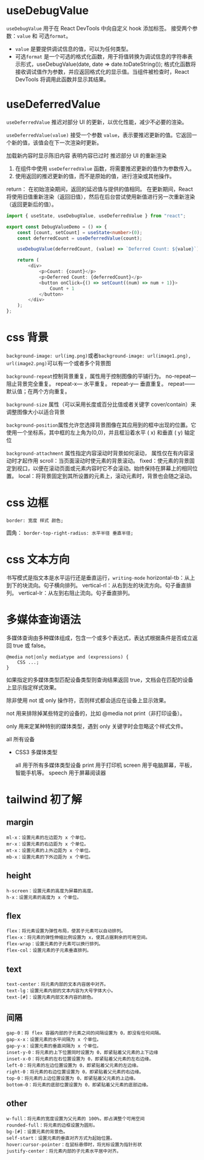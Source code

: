 # useDebugValue

`useDebugValue` 用于在 React DevTools 中向自定义 hook 添加标签。
接受两个参数：`value` 和 可选`format`。

-   `value` 是要提供调试信息的值，可以为任何类型。
-   可选`format` 是一个可选的格式化函数，用于将值转换为调试信息的字符串表示形式，useDebugValue(date, date => date.toDateString());
    格式化函数将接收调试值作为参数，并应返回格式化的显示值。当组件被检查时，React DevTools 将调用此函数并显示其结果。

# useDeferredValue

`useDeferredValue` 推迟对部分 UI 的更新，以优化性能，减少不必要的渲染。

`useDeferredValue(value)` 接受一个参数 `value`，表示要推迟更新的值。它返回一个新的值，该值会在下一次渲染时更新。

加载新内容时显示陈旧内容
表明内容已过时
推迟部分 UI 的重新渲染

1. 在组件中使用 `useDeferredValue` 函数，将需要推迟更新的值作为参数传入。
2. 使用返回的推迟更新的值，而不是原始的值，进行渲染或其他操作。

return：
在初始渲染期间，返回的延迟值与提供的值相同。
在更新期间，React 将使用旧值重新渲染（返回旧值），然后在后台尝试使用新值进行另一次重新渲染（返回更新后的值）。

```typescript
import { useState, useDebugValue, useDeferredValue } from "react";

export const DebugValueDemo = () => {
    const [count, setCount] = useState<number>(0);
    const deferredCount = useDeferredValue(count);

    useDebugValue(deferredCount, (value) => `Deferred Count: ${value}`);

    return (
        <div>
            <p>Count: {count}</p>
            <p>Deferred Count: {deferredCount}</p>
            <button onClick={() => setCount((num) => num + 1)}>
                Count + 1
            </button>
        </div>
    );
};
```

# css 背景

`background-image: url(img.png)`或者`background-image: url(image1.png), url(image2.png)`可以有一个或者多个背景图

`background-repeat`控制背景重复，属性用于控制图像的平铺行为。
no-repeat— 阻止背景完全重复。
repeat-x— 水平重复。
repeat-y— 垂直重复。
repeat——默认值；在两个方向重复。

`background-size` 属性（可以采用长度或百分比值或者关键字 cover/contain）来调整图像大小以适合背景

`background-position`属性允许您选择背景图像在其应用到的框中出现的位置。它使用一个坐标系，其中框的左上角为(0,0)，并且框沿着水平 ( x) 和垂直 ( y) 轴定位

`background-attachment` 属性指定内容滚动时背景如何滚动， 属性仅在有内容滚动时才起作用
scroll：当页面滚动时使元素的背景滚动。
fixed：使元素的背景固定到视口，以便在滚动页面或元素内容时它不会滚动。始终保持在屏幕上的相同位置。
local：将背景固定到其所设置的元素上，滚动元素时，背景也会随之滚动。

# css 边框

`border: 宽度 样式 颜色;`

圆角： `border-top-right-radius: 水平半径 垂直半径;`

# css 文本方向

书写模式是指文本是水平运行还是垂直运行，`writing-mode`
horizontal-tb：从上到下的块流向。句子横向排列。
vertical-rl：从右到左的块流方向。句子垂直排列。
vertical-lr：从左到右阻止流向。句子垂直排列。

# 多媒体查询语法

多媒体查询由多种媒体组成，包含一个或多个表达式，表达式根据条件是否成立返回 true 或 false。

```
@media not|only mediatype and (expressions) {
    CSS ...;
}
```

如果指定的多媒体类型匹配设备类型则查询结果返回 true，文档会在匹配的设备上显示指定样式效果。

除非使用 not 或 only 操作符，否则样式都会适应在设备上显示效果。

not 用来排除掉某些特定的设备的，比如 @media not print（非打印设备）。

only 用来定某种特别的媒体类型，遇到 only 关键字时会忽略这个样式文件。

all 所有设备

-   CSS3 多媒体类型

    all 用于所有多媒体类型设备
    print 用于打印机
    screen 用于电脑屏幕，平板，智能手机等。
    speech 用于屏幕阅读器

# tailwind 初了解

## margin

    ml-x：设置元素的左边距为 x 个单位。
    mr-x：设置元素的右边距为 x 个单位。
    mt-x：设置元素的上外边距为 x 个单位。
    mb-x：设置元素的下外边距为 x 个单位。

## height

    h-screen：设置元素的高度为屏幕的高度。
    h-x：设置元素的高度为 x 个单位。

## flex

    flex：将元素设置为弹性布局，使其子元素可以自动排列。
    flex-x：将元素的弹性伸缩比例设置为 x，使其占据剩余的可用空间。
    flex-wrap：设置元素的子元素可以换行排列。
    flex-col：设置元素的子元素垂直排列。

## text

    text-center：将元素内部的文本内容居中对齐。
    text-lg：设置元素内部的文本内容为大号字体大小。
    text-[#]：设置元素内部文本内容的颜色。

## 间隔

    gap-0：将 flex 容器内部的子元素之间的间隔设置为 0，即没有任何间隔。
    gap-x-x：设置元素的水平间隔为 x 个单位。
    gap-y-x：设置元素的垂直间隔为 x 个单位。
    inset-y-0：将元素的上下位置同时设置为 0，即紧贴着父元素的上下边缘
    inset-x-0：将元素的左右位置设置为 0，即紧贴着父元素的左右边缘。
    left-0：将元素的左边位置设置为 0，即紧贴着父元素的左边缘。
    right-0：将元素的右边位置设置为 0，即紧贴着父元素的右边缘。
    top-0：将元素的上边位置设置为 0，即紧贴着父元素的上边缘。
    bottom-0：将元素的底部位置设置为 0，即紧贴着父元素的底部边缘。

## other

    w-full：将元素的宽度设置为父元素的 100%，即占满整个可用空间
    rounded-full：将元素的边框设置为圆形。
    bg-[#]：设置元素的背景色。
    self-start：设置元素的垂直对齐方式为起始位置。
    hover:cursor-pointer：在鼠标悬停时，将光标设置为指针形状
    justify-center：将元素内部的子元素水平居中对齐。
